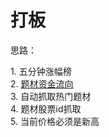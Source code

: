 # 打板

思路：         
         
1\. 五分钟涨幅榜        
2\. [题材资金流向](http://data.eastmoney.com/bkzj/gn.html)          
3\. 自动抓取热门题材             
4\. 题材股票id抓取       
5\. 当前价格必须是新高          
